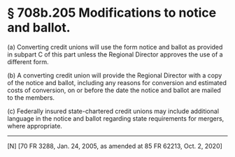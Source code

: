 # § 708b.205   Modifications to notice and ballot.

(a) Converting credit unions will use the form notice and ballot as provided in subpart C of this part unless the Regional Director approves the use of a different form.


(b) A converting credit union will provide the Regional Director with a copy of the notice and ballot, including any reasons for conversion and estimated costs of conversion, on or before the date the notice and ballot are mailed to the members.


(c) Federally insured state-chartered credit unions may include additional language in the notice and ballot regarding state requirements for mergers, where appropriate.



---

[N] [70 FR 3288, Jan. 24, 2005, as amended at 85 FR 62213, Oct. 2, 2020]




